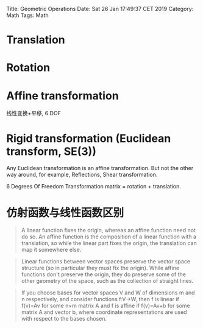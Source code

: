 Title: Geometric Operations
Date: Sat 26 Jan 17:49:37 CET 2019
Category: Math
Tags: Math

# Translation

# Rotation

# Affine transformation
线性变换+平移, 6 DOF

# Rigid transformation (Euclidean transform, SE(3))
Any Euclidean transformation is an affine transformation. But not the other way
around, for example, Reflections, Shear transformation.

6 Degrees Of Freedom
Transformation matrix = rotation + translation.

# 仿射函数与线性函数区别
> A linear function fixes the origin, whereas an affine function need not do so.
An affine function is the composition of a linear function with a translation,
so while the linear part fixes the origin, the translation can map it
somewhere else.

> Linear functions between vector spaces preserve the vector space structure
(so in particular they must fix the origin). While affine functions don't
preserve the origin, they do preserve some of the other geometry of the
space, such as the collection of straight lines.

> If you choose bases for vector spaces V
and W of dimensions m and n respectively, and consider functions f:V→W, then
f is linear if f(v)=Av for some n×m matrix A and f is affine if f(v)=Av+b
for some matrix A and vector b, where coordinate representations are used
with respect to the bases chosen.
